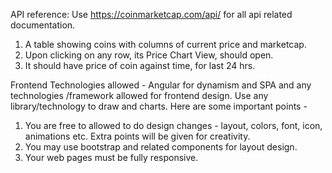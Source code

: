 API reference:​ Use https://coinmarketcap.com/api/ for all api related documentation.
1. A table showing coins with columns of current price and marketcap.
2. Upon clicking on any row, its Price Chart View​, should open.
3. It should have price of coin against time, for last 24 hrs.

Frontend Technologies allowed - Angular for dynamism and SPA and any technologies
/framework allowed for frontend design.
Use any library/technology to draw and charts.
Here are some important points -
1. You are free to allowed to do design changes - layout, colors, font, icon,
animations etc. Extra points will be given for creativity.
2. You may use bootstrap and related components for layout design.
3. Your web pages must be fully responsive.
